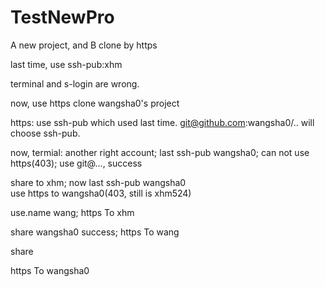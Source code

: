 # TestNewPro
A new project, and B clone by https

last time, use ssh-pub:xhm

terminal and s-login are wrong.

now, use https clone wangsha0's project

https: use ssh-pub which used last time.
git@github.com:wangsha0/.. will choose ssh-pub.

now, termial: 
another right account; last ssh-pub wangsha0; 
can not use https(403); use git@..., success

share to xhm; now last ssh-pub wangsha0  
use https to wangsha0(403, still is xhm524)

use.name wang; https To xhm   

share wangsha0 success; https To wang


share




https To wangsha0